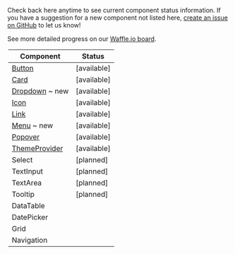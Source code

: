 Check back here anytime to see current component status information.
If you have a suggestion for a new component not listed here, [create an issue on GitHub](https://github.com/mineral-ui/mineral-ui/issues) to let us know!

See more detailed progress on our [Waffle.io board](https://waffle.io/mineral-ui/mineral-ui).

<Legend />

<!--
Labels:
  ~ new
  ~ experimental

Statuses:
  [available]
  [planned]
  [in development]
  [deprecated]
-->

| Component                                   | Status      |
|---------------------------------------------|-------------|
| [Button](/components/button)                | [available] |
| [Card](/components/card)                    | [available] |
| [Dropdown](/components/dropdown) ~ new      | [available] |
| [Icon](/components/icon)                    | [available] |
| [Link](/components/link)                    | [available] |
| [Menu](/components/menu) ~ new              | [available] |
| [Popover](/components/popover)              | [available] |
| [ThemeProvider](/components/theme-provider) | [available] |
| Select                                      | [planned]   |
| TextInput                                   | [planned]   |
| TextArea                                    | [planned]   |
| Tooltip                                     | [planned]   |
| DataTable                                   |             |
| DatePicker                                  |             |
| Grid                                        |             |
| Navigation                                  |             |
